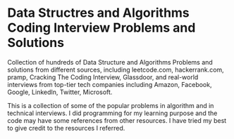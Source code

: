 # Data Structres and Algorithms Coding Interview Problems and Solutions

Collection of hundreds of Data Structure and Algorithms Problems and solutions from different sources, including leetcode.com, hackerrank.com, pramp, Cracking The Coding Interview, Glassdoor, and real-world interviews from top-tier tech companies including Amazon, Facebook, Google, LinkedIn, Twitter, Microsoft.

This is a collection of some of the popular problems in algorithm and in technical interviews. I did programming for my learning purpose and the 
code may have some references from other resources. I have tried my best to give credit to the resources I referred.


